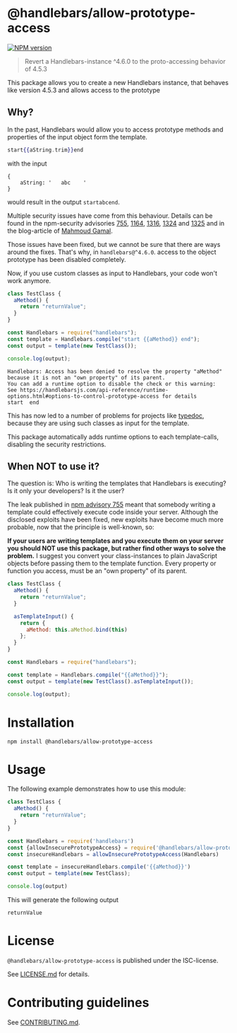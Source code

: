 # @handlebars/allow-prototype-access 

[![NPM version](https://img.shields.io/npm/v/@handlebars/allow-prototype-access.svg)](https://npmjs.com/package/@handlebars/allow-prototype-access)

> Revert a Handlebars-instance ^4.6.0 to the proto-accessing behavior of 4.5.3

This package allows you to create a new Handlebars instance, that behaves like version 4.5.3 and allows access to the
prototype

## Why?

In the past, Handlebars would allow you to access prototype methods and properties of the input object form the
template.

```hbs
start{{aString.trim}}end
```

with the input

```
{
    aString: '   abc    '
}
```

would result in the output `startabcend`.

Multiple security issues have come from this behaviour. Details can be found in the npm-security advisories
[755](https://www.npmjs.com/advisories/755),
[1164](https://www.npmjs.com/advisories/1164), [1316](https://www.npmjs.com/advisories/1316),
[1324](https://www.npmjs.com/advisories/1324) and [1325](https://www.npmjs.com/advisories/1325) and in the blog-article
of [Mahmoud Gamal](http://mahmoudsec.blogspot.com/2019/04/handlebars-template-injection-and-rce.html).

Those issues have been fixed, but we cannot be sure that there are ways around the fixes. That's why, in `handlebars@^4.6.0`.
access to the object prototype has been disabled completely.

Now, if you use custom classes as input to Handlebars, your code won't work anymore.

```js
class TestClass {
  aMethod() {
    return "returnValue";
  }
}

const Handlebars = require("handlebars");
const template = Handlebars.compile("start {{aMethod}} end");
const output = template(new TestClass());

console.log(output);
```

```
Handlebars: Access has been denied to resolve the property "aMethod" because it is not an "own property" of its parent.
You can add a runtime option to disable the check or this warning:
See https://handlebarsjs.com/api-reference/runtime-options.html#options-to-control-prototype-access for details
start  end
```

This has now led to a number of problems for projects like [typedoc](https://npmjs.com/package/typedoc), because they are using such classes
as input for the template.

This package automatically adds runtime options to each template-calls, disabling the security restrictions.

## When NOT to use it?

The question is: Who is writing the templates that Handlebars is executing? Is it only your developers? Is it the user?

The leak published in [npm advisory 755](https://www.npmjs.com/advisories/755) meant that somebody writing a template
could effectively execute code inside your server. Although the disclosed exploits have been fixed, new exploits have
become much more probable, now that the principle is well-known, so:

**If your users are writing templates and you execute them on your server you should NOT use this package, but rather
find other ways to solve the problem.** I suggest you  convert your class-instances to plain JavaScript objects before
passing them to the template function.
Every property or function you access, must be an "own property" of its parent.

```js
class TestClass {
  aMethod() {
    return "returnValue";
  }

  asTemplateInput() {
    return {
      aMethod: this.aMethod.bind(this)
    };
  }
}

const Handlebars = require("handlebars");

const template = Handlebars.compile("{{aMethod}}");
const output = template(new TestClass().asTemplateInput());

console.log(output);
```




# Installation

```
npm install @handlebars/allow-prototype-access
```

 
# Usage

The following example demonstrates how to use this module:

```js
class TestClass {
  aMethod() {
    return "returnValue";
  }
}

const Handlebars = require('handlebars')
const {allowInsecurePrototypeAccess} = require('@handlebars/allow-prototype-access')
const insecureHandlebars = allowInsecurePrototypeAccess(Handlebars)

const template = insecureHandlebars.compile('{{aMethod}}')
const output = template(new TestClass);

console.log(output)
```

This will generate the following output

```
returnValue
```



# License

`@handlebars/allow-prototype-access` is published under the ISC-license.

See [LICENSE.md](LICENSE.md) for details.


 
# Contributing guidelines

See [CONTRIBUTING.md](CONTRIBUTING.md).
